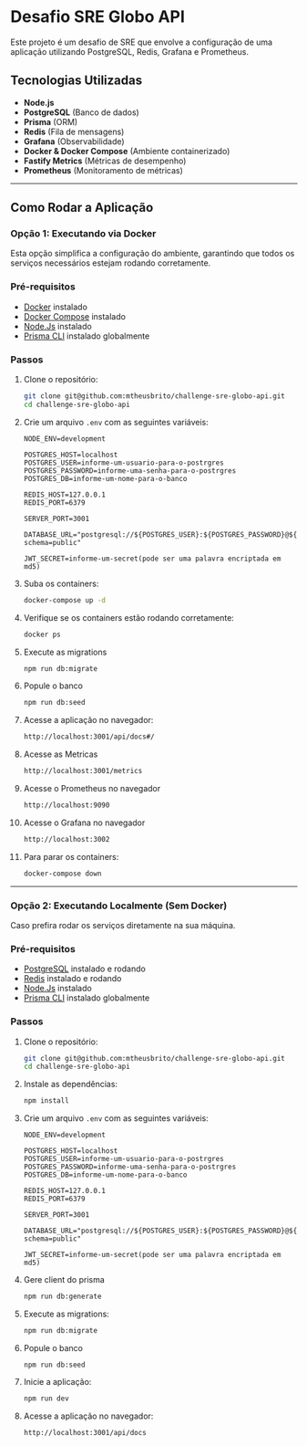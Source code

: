 # Desafio SRE Globo API

Este projeto é um desafio de SRE que envolve a configuração de uma aplicação utilizando PostgreSQL, Redis,
Grafana e
Prometheus.

## Tecnologias Utilizadas
- **Node.js**
- **PostgreSQL** (Banco de dados)
- **Prisma** (ORM)
- **Redis** (Fila de mensagens)
- **Grafana** (Observabilidade)
- **Docker & Docker Compose** (Ambiente containerizado)
- **Fastify Metrics** (Métricas de desempenho)
- **Prometheus** (Monitoramento de métricas)

---

## Como Rodar a Aplicação

### Opção 1: Executando via Docker
Esta opção simplifica a configuração do ambiente, garantindo que todos os serviços necessários estejam rodando corretamente.

### **Pré-requisitos**
- [Docker](https://www.docker.com/) instalado
- [Docker Compose](https://docs.docker.com/compose/install/) instalado
- [Node.Js](https://nodejs.org/en) instalado
- [Prisma CLI](https://www.prisma.io/docs/orm/tools/prisma-cli) instalado globalmente

### **Passos**
1. Clone o repositório:
   ```sh
   git clone git@github.com:mtheusbrito/challenge-sre-globo-api.git
   cd challenge-sre-globo-api
   ```

2. Crie um arquivo `.env` com as seguintes variáveis:
   ```env
   NODE_ENV=development

   POSTGRES_HOST=localhost
   POSTGRES_USER=informe-um-usuario-para-o-postrgres
   POSTGRES_PASSWORD=informe-uma-senha-para-o-postrgres
   POSTGRES_DB=informe-um-nome-para-o-banco

   REDIS_HOST=127.0.0.1
   REDIS_PORT=6379

   SERVER_PORT=3001

   DATABASE_URL="postgresql://${POSTGRES_USER}:${POSTGRES_PASSWORD}@${POSTGRES_HOST}:5432/${POSTGRES_DB}?schema=public"

   JWT_SECRET=informe-um-secret(pode ser uma palavra encriptada em md5)
   ```

3. Suba os containers:
   ```sh
   docker-compose up -d
   ```

4. Verifique se os containers estão rodando corretamente:
   ```sh
   docker ps
   ```

5. Execute as migrations
   ```sh
   npm run db:migrate
   ```

6. Popule o banco
   ```sh
   npm run db:seed
   ```

7. Acesse a aplicação no navegador:
   ```sh
   http://localhost:3001/api/docs#/
   ```

8. Acesse as Metricas 
   ```sh
   http://localhost:3001/metrics
   ```   

9. Acesse o Prometheus no navegador
    ```sh
    http://localhost:9090
    ```

10. Acesse o Grafana no navegador
    ```sh
    http://localhost:3002
    ```

8. Para parar os containers:
   ```sh
   docker-compose down
   ```
---

### Opção 2: Executando Localmente (Sem Docker)
Caso prefira rodar os serviços diretamente na sua máquina.

### **Pré-requisitos**
- [PostgreSQL](https://www.postgresql.org/) instalado e rodando
- [Redis](https://redis.io/) instalado e rodando
- [Node.Js](https://nodejs.org/en) instalado
- [Prisma CLI](https://www.prisma.io/docs/orm/tools/prisma-cli) instalado globalmente

### **Passos**
1. Clone o repositório:
   ```sh
   git clone git@github.com:mtheusbrito/challenge-sre-globo-api.git
   cd challenge-sre-globo-api
   ```

2. Instale as dependências:
   ```sh
   npm install
   ```

3. Crie um arquivo `.env` com as seguintes variáveis:
   ```env
   NODE_ENV=development

   POSTGRES_HOST=localhost
   POSTGRES_USER=informe-um-usuario-para-o-postrgres
   POSTGRES_PASSWORD=informe-uma-senha-para-o-postrgres
   POSTGRES_DB=informe-um-nome-para-o-banco

   REDIS_HOST=127.0.0.1
   REDIS_PORT=6379

   SERVER_PORT=3001

   DATABASE_URL="postgresql://${POSTGRES_USER}:${POSTGRES_PASSWORD}@${POSTGRES_HOST}:5432/${POSTGRES_DB}?schema=public"

   JWT_SECRET=informe-um-secret(pode ser uma palavra encriptada em md5)
   
   ```

4. Gere client do prisma
    ```sh
    npm run db:generate
    ```

5. Execute as migrations:
    ```sh
    npm run db:migrate
    ```

6. Popule o banco
   ```
   npm run db:seed
   ```

5. Inicie a aplicação:
   ```sh
   npm run dev
   ```

6. Acesse a aplicação no navegador:
   ```sh
   http://localhost:3001/api/docs
   ```



